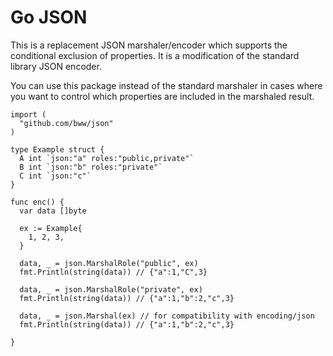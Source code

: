 # Go JSON

This is a replacement JSON marshaler/encoder which supports the conditional exclusion of properties. It is a modification of the standard library JSON encoder.

You can use this package instead of the standard marshaler in cases where you want to control which properties are included in the marshaled result.

    import (
      "github.com/bww/json"
    )
    
    type Example struct {
      A int `json:"a" roles:"public,private"`
      B int `json:"b" roles:"private"`
      C int `json:"c"`
    }
    
    func enc() {
      var data []byte
      
      ex := Example{
        1, 2, 3,
      }
      
      data, _ = json.MarshalRole("public", ex)
      fmt.Println(string(data)) // {"a":1,"C",3}
      
      data, _ = json.MarshalRole("private", ex)
      fmt.Println(string(data)) // {"a":1,"b":2,"c",3}
      
      data, _ = json.Marshal(ex) // for compatibility with encoding/json
      fmt.Println(string(data)) // {"a":1,"b":2,"c",3}
      
    }
